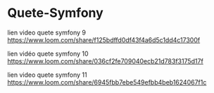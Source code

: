 # Quete-Symfony
lien video quete symfony 9
https://www.loom.com/share/f125bdffd0df43f4a6d5c1dd4c17300f

lien vidéo quete symfony 10
https://www.loom.com/share/036cf2fe709040ecb21d783f3175d17f

lien video quete symfony 11
https://www.loom.com/share/6945fbb7ebe549efbb4beb1624067f1c